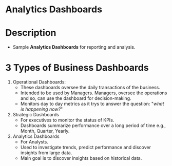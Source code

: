 # Analytics Dashboards

# Description
* Sample __Analytics Dashboards__ for reporting and analysis.

# 3 Types of Business Dashboards
1. Operational Dashboards: 
    - These dashboards oversee the daily transactions of the business.
    - Intended to be used by Managers. Managers, oversee the operations and so, can use the dashboard for decision-making.
    - Monitors day to day metrics as it trys to answer the question: "_what is happening now?_"
2. Strategic Dashboards
    - For executives to monitor the status of KPIs.
    - Dashboards summarize performance over a long period of time e.g., Month, Quarter, Yearly.
3. Analytics Dashboards
    - For Analysts.
    - Used to investigate trends, predict performance and discover insights from large data.
    - Main goal is to discover insights based on historical data.